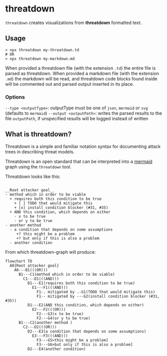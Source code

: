 # threatdown

`threatdown` creates visualizations from **threatdown** formatted text.

## Usage

```shell
> npx threatdown my-threatdown.td
# OR
> npx threatdown my-markdown.md
```

When provided a threatdown file (with the extension `.td`) the entire file is parsed as threatdown. When provided a markdown file (with the extension `.md`) the markdown will be read, and threatdown code blocks found inside will be commented out and parsed output inserted in its place.

### Options

`--type <outputType>`: outputType must be one of `json`, `mermaid` or `svg` (defaults to `mermaid`)
`--output <outputPath>`: writes the parsed results to the file `outputPath`, if unspecified results will be logged instead of written

## What is threatdown? 

Threatdown is a simple and familiar notation syntax for documenting attack trees in describing threat models. 

Threatdown is an open standard that can be interpreted into a [mermaid](https://mermaid.js.org) graph using the `threatdown` tool.

Threatdown looks like this:

```threatdown

__Root attacker goal__
- method which in order to be viable
  + requires both this condition to be true
    + [ ] TODO that would mitigate this
    + [x] install condition blocker (#31, #35)
  + AND this condition, which depends on either
    - x to be true
    - or y to be true
- another method 
  - a condition that depends on some assumptions
     +? this might be a problem
     +? but only if this is also a problem
  - another condition

```

From which threatdown-graph will produce:

```mermaid
flowchart TD
  A0{Root attacker goal}
    A0---B1(((OR)))
      B1---C1(method which in order to be viable)
        C1---D1(((AND)))
          D1---E1(requires both this condition to be true)
            E1---F1(((AND)))
              F1-. mitigated by .-G1(TODO that would mitigate this)
              F1-- mitigated by ---G2(install condition blocker (#31, #35))
          D1---E2(AND this condition, which depends on either)
            E2---F2(((OR)))
              F2---G3(x to be true)
              F2---G4(or y to be true)
      B1---C2(another method )
        C2---D2(((OR)))
          D2---E3(a condition that depends on some assumptions)
            E3---F3(((AND)))
              F3---G5>this might be a problem]
              F3---G6>but only if this is also a problem]
          D2---E4(another condition)
```
